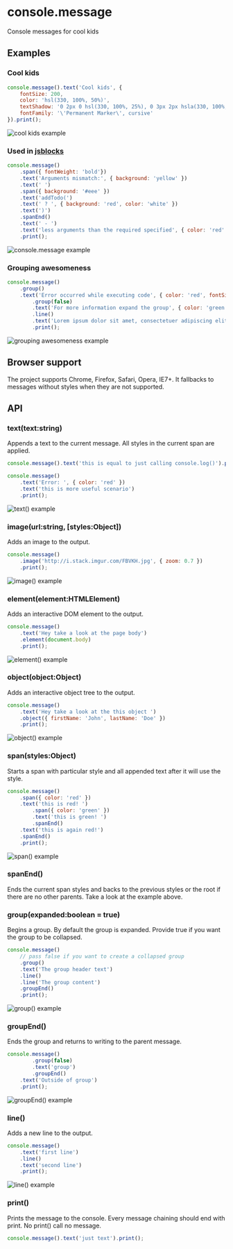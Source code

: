 # console.message

Console messages for cool kids

## Examples

### Cool kids

```javascript
console.message().text('Cool kids', {
	fontSize: 200,
	color: 'hsl(330, 100%, 50%)',
	textShadow: '0 2px 0 hsl(330, 100%, 25%), 0 3px 2px hsla(330, 100%, 15%, 0.5), /* next */ 0 3px 0 hsl(350, 100%, 50%), 0 5px 0 hsl(350, 100%, 25%), 0 6px 2px hsla(350, 100%, 15%, 0.5), /* next */ 0 6px 0 hsl(20, 100%, 50%), 0 8px 0 hsl(20, 100%, 25%), 0 9px 2px hsla(20, 100%, 15%, 0.5), /* next */ 0 9px 0 hsl(50, 100%, 50%), 0 11px 0 hsl(50, 100%, 25%), 0 12px 2px hsla(50, 100%, 15%, 0.5), /* next */ 0 12px 0 hsl(70, 100%, 50%), 0 14px 0 hsl(70, 100%, 25%), 0 15px 2px hsla(70, 100%, 15%, 0.5), /* next */ 0 15px 0 hsl(90, 100%, 50%), 0 17px 0 hsl(90, 100%, 25%), 0 17px 2px hsla(90, 100%, 15%, 0.5)',
	fontFamily: '\'Permanent Marker\', cursive'
}).print();
```

![cool kids example](https://dl.dropboxusercontent.com/u/4277603/console.message/cool-kids-example.png)

### Used in [jsblocks](http://jsblocks.com)

```javascript
console.message()
    .span({ fontWeight: 'bold'})
    .text('Arguments mismatch:', { background: 'yellow' })
    .text(' ')
    .span({ background: '#eee' })
    .text('addTodo(')
    .text(' ? ', { background: 'red', color: 'white' })
    .text(')')
    .spanEnd()
    .text(' - ')
    .text('less arguments than the required specified', { color: 'red' })
    .print();
```

![console.message example](https://dl.dropboxusercontent.com/u/4277603/console.message/jsblocks-example.gif)

### Grouping awesomeness

```javascript
console.message()
	.group()
	.text('Error occurred while executing code', { color: 'red', fontSize: 24 })
		.group(false)
		.text('For more information expand the group', { color: 'green' })
		.line()
		.text('Lorem ipsum dolor sit amet, consectetuer adipiscing elit. Aenean commodo ligula eget dolor. Aenean massa. Cum sociis natoque penatibus et magnis dis parturient montes, nascetur ridiculus mus. Donec quam felis, ultricies nec, pellentesque eu, pretium quis, sem. Nulla consequat massa quis enim.')
		.print();
```

![grouping awesomeness example](https://dl.dropboxusercontent.com/u/4277603/console.message/grouping-awesomeness-example.png)

## Browser support

The project supports Chrome, Firefox, Safari, Opera, IE7+.
It fallbacks to messages without styles when they are not supported.

## API

### text(text:string)

Appends a text to the current message. All styles in the current span are applied.

```javascript
console.message().text('this is equal to just calling console.log()').print();

console.message()
	.text('Error: ', { color: 'red' })
	.text('this is more useful scenario')
	.print();
```

![text() example](https://dl.dropboxusercontent.com/u/4277603/console.message/text-example.png)

### image(url:string, [styles:Object])

Adds an image to the output.

```javascript
console.message()
	.image('http://i.stack.imgur.com/FBVKH.jpg', { zoom: 0.7 })
	.print();
```

![image() example](https://dl.dropboxusercontent.com/u/4277603/console.message/image-example.png)

### element(element:HTMLElement)

Adds an interactive DOM element to the output.

```javascript
console.message()
	.text('Hey take a look at the page body')
	.element(document.body)
	.print();
```

![element() example](https://dl.dropboxusercontent.com/u/4277603/console.message/element-example.png)

### object(object:Object)

Adds an interactive object tree to the output.

```javascript
console.message()
	.text('Hey take a look at the this object ')
	.object({ firstName: 'John', lastName: 'Doe' })
	.print();
```

![object() example](https://dl.dropboxusercontent.com/u/4277603/console.message/object-example.png)

### span(styles:Object)

Starts a span with particular style and all appended text after it will use the style.

```javascript
console.message()
	.span({ color: 'red' })
	.text('this is red! ')
		.span({ color: 'green' })
		.text('this is green! ')
		.spanEnd()
	.text('this is again red!')
	.spanEnd()
	.print();
```

![span() example](https://dl.dropboxusercontent.com/u/4277603/console.message/span-example.png)

### spanEnd()

Ends the current span styles and backs to the previous styles or the root if there are no other parents.
Take a look at the example above.

### group(expanded:boolean = true)

Begins a group. By default the group is expanded. Provide true if you want the group to be collapsed.

```javascript
console.message()
	// pass false if you want to create a collapsed group
	.group()
	.text('The group header text')
	.line()
	.line('The group content')
	.groupEnd()
	.print();
```

![group() example](https://dl.dropboxusercontent.com/u/4277603/console.message/group-example.png)

### groupEnd()

Ends the group and returns to writing to the parent message.

```javascript
console.message()
		.group(false)
		.text('group')
		.groupEnd()
	.text('Outside of group')
	.print();
```

![groupEnd() example](https://dl.dropboxusercontent.com/u/4277603/console.message/groupEnd-example.png)

### line()

Adds a new line to the output.

```javascript
console.message()
	.text('first line')
	.line()
	.text('second line')
	.print();
```

![line() example](https://dl.dropboxusercontent.com/u/4277603/console.message/line-example.png)

### print()

Prints the message to the console.
Every message chaining should end with print. No print() call no message.

```javascript
console.message().text('just text').print();
```
